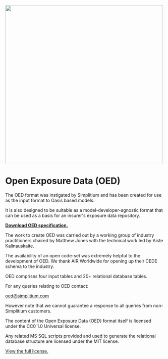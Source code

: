 <a href="https://www.simplitium.com/modex" target="_blank">
  <img src="https://www.simplitium.com/hubfs/logo/modex-by-simplitium.png?t=1538034253743" width=500></img>
</a>

# Open Exposure Data (OED)

The OED format was instigated by Simplitium and has been created for use as the input format to Oasis based models.                
                
It is also designed to be suitable as a model-developer-agnostic format that can be used as a basis for an insurer's exposure data repository.

<a href="https://github.com/Simplitium/OED/archive/master.zip"><b>Download OED specification.</b></a>
                
The work to create OED was carried out by a working group of industry practitioners chaired by Matthew Jones with the technical work led by Aiste Kalinauskaite.               
                
The availability of an open code-set was extremely helpful to the development of OED. We thank AIR Worldwide for opening up their CEDE schema to the industry.   
                
OED comprises four input tables and 20+ relational database tables.           
                
For any queries relating to OED contact: 
                
oed@simplitium.com
                
However note that we cannot guarantee a response to all queries from non-Simplitium customers.         
                
The content of the Open Exposure Data (OED) format itself is licensed under the CC0 1.0 Universal license.             
                
Any related MS SQL scripts provided and used to generate the relational database structure are licensed under the MIT license.        

<a href="https://github.com/Simplitium/OED/blob/master/LICENSE.md">View the full license.</a>
